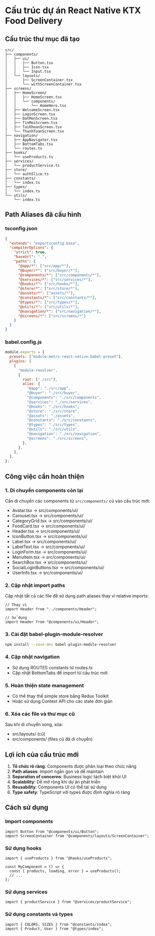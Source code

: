 # Cấu trúc dự án React Native KTX Food Delivery

## Cấu trúc thư mục đã tạo

```
src/
├── components/
│   ├── ui/
│   │   ├── Button.tsx
│   │   ├── Icon.tsx
│   │   └── Input.tsx
│   └── layouts/
│       ├── ScreenContainer.tsx
│       └── withScreenContainer.tsx
├── screens/
│   ├── HomeScreen/
│   │   ├── HomeScreen.tsx
│   │   └── components/
│   │       └── HomeHero.tsx
│   ├── WelcomeScreen.tsx
│   ├── LoginScreen.tsx
│   ├── DatMonScreen.tsx
│   ├── TinMoiScreen.tsx
│   ├── TaiKhoanScreen.tsx
│   └── ThanhToanScreen.tsx
├── navigation/
│   ├── AppNavigator.tsx
│   ├── BottomTabs.tsx
│   └── routes.ts
├── hooks/
│   └── useProducts.ts
├── services/
│   └── productService.ts
├── store/
│   └── authSlice.ts
├── constants/
│   └── index.ts
├── types/
│   └── index.ts
└── utils/
    └── index.ts
```

## Path Aliases đã cấu hình

### tsconfig.json

```json
{
  "extends": "expo/tsconfig.base",
  "compilerOptions": {
    "strict": true,
    "baseUrl": ".",
    "paths": {
      "@app/*": ["src/app/*"],
      "@buyer/*": ["src/buyer/*"],
      "@components/*": ["src/components/*"],
      "@services/*": ["src/services/*"],
      "@hooks/*": ["src/hooks/*"],
      "@store/*": ["src/store/*"],
      "@assets/*": ["assets/*"],
      "@constants/*": ["src/constants/*"],
      "@types/*": ["src/types/*"],
      "@utils/*": ["src/utils/*"],
      "@navigation/*": ["src/navigation/*"],
      "@screens/*": ["src/screens/*"]
    }
  }
}
```

### babel.config.js

```js
module.exports = {
  presets: ["module:metro-react-native-babel-preset"],
  plugins: [
    [
      "module-resolver",
      {
        root: ["./src"],
        alias: {
          "@app": "./src/app",
          "@buyer": "./src/buyer",
          "@components": "./src/components",
          "@services": "./src/services",
          "@hooks": "./src/hooks",
          "@store": "./src/store",
          "@assets": "./assets",
          "@constants": "./src/constants",
          "@types": "./src/types",
          "@utils": "./src/utils",
          "@navigation": "./src/navigation",
          "@screens": "./src/screens",
        },
      },
    ],
  ],
};
```

## Công việc cần hoàn thiện

### 1. Di chuyển components còn lại

Cần di chuyển các components từ `src/components/` cũ vào cấu trúc mới:

- Avatar.tsx → src/components/ui/
- Carousel.tsx → src/components/ui/
- CategoryGrid.tsx → src/components/ui/
- FoodCard.tsx → src/components/ui/
- Header.tsx → src/components/ui/
- IconButton.tsx → src/components/ui/
- Label.tsx → src/components/ui/
- LabelText.tsx → src/components/ui/
- LoginForm.tsx → src/components/ui/
- MenuItem.tsx → src/components/ui/
- SearchBox.tsx → src/components/ui/
- SocialLoginButtons.tsx → src/components/ui/
- UserInfo.tsx → src/components/ui/

### 2. Cập nhật import paths

Cập nhật tất cả các file để sử dụng path aliases thay vì relative imports:

```tsx
// Thay vì
import Header from "../components/Header";

// Sử dụng
import Header from "@components/ui/Header";
```

### 3. Cài đặt babel-plugin-module-resolver

```bash
npm install --save-dev babel-plugin-module-resolver
```

### 4. Cập nhật navigation

- Sử dụng ROUTES constants từ routes.ts
- Cập nhật BottomTabs để import từ cấu trúc mới

### 5. Hoàn thiện state management

- Có thể thay thế simple store bằng Redux Toolkit
- Hoặc sử dụng Context API cho các state đơn giản

### 6. Xóa các file và thư mục cũ

Sau khi di chuyển xong, xóa:

- src/layouts/ (cũ)
- src/components/ (files cũ đã di chuyển)

## Lợi ích của cấu trúc mới

1. **Tổ chức rõ ràng**: Components được phân loại theo chức năng
2. **Path aliases**: Import ngắn gọn và dễ maintain
3. **Separation of concerns**: Business logic tách biệt khỏi UI
4. **Scalability**: Dễ mở rộng khi dự án phát triển
5. **Reusability**: Components UI có thể tái sử dụng
6. **Type safety**: TypeScript với types được định nghĩa rõ ràng

## Cách sử dụng

### Import components

```tsx
import Button from "@components/ui/Button";
import ScreenContainer from "@components/layouts/ScreenContainer";
```

### Sử dụng hooks

```tsx
import { useProducts } from "@hooks/useProducts";

const MyComponent = () => {
  const { products, loading, error } = useProducts();
  // ...
};
```

### Sử dụng services

```tsx
import { productService } from "@services/productService";
```

### Sử dụng constants và types

```tsx
import { COLORS, SIZES } from "@constants/index";
import { Product, User } from "@types/index";
```
